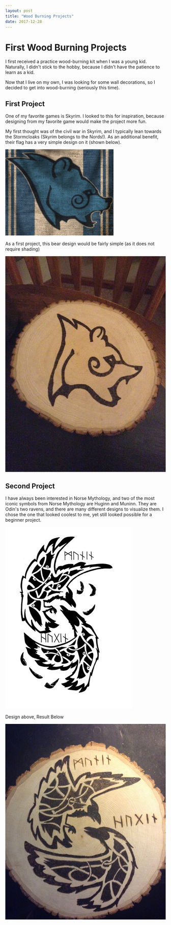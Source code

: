 ```yaml
---
layout: post
title: "Wood Burning Projects"
date: 2017-12-28
---
```


# First Wood Burning Projects

I first received a practice wood-burning kit when I was a young kid. Naturally, I didn't stick to the hobby, because I didn't have the patience to learn as a kid.

Now that I live on my own, I was looking for some wall decorations, so I decided to get into wood-burning (seriously this time). 

## First Project
One of my favorite games is Skyrim. I looked to this for inspiration, because designing from my favorite game would make the project more fun. 

My first thought was of the civil war in Skyrim, and I typically lean towards the Stormcloaks (Skyrim belongs to the Nords!). As an additional benefit, their flag has a very simple design on it (shown below). 


![](/site-assets/images/2017-12-28-Wood-Burning-Projects_images/fe5be15c.png)

As a first project, this bear design would be fairly simple (as it does not require shading)


![](/site-assets/images/Stormcloak.jpg)

## Second Project
I have always been interested in Norse Mythology, and two of the most iconic symbols from Norse Mythology are Huginn and Muninn. 
They are Odin's two ravens, and there are many different designs to visualize them. I chose the one that looked coolest to me, yet still looked possible for a beginner project.


![](\site-assets\images\2017-12-28-Wood-Burning-Projects_images\62d639d6.png)

Design above, Result Below

![](/site-assets/images/HuginnMuninn.jpg)
